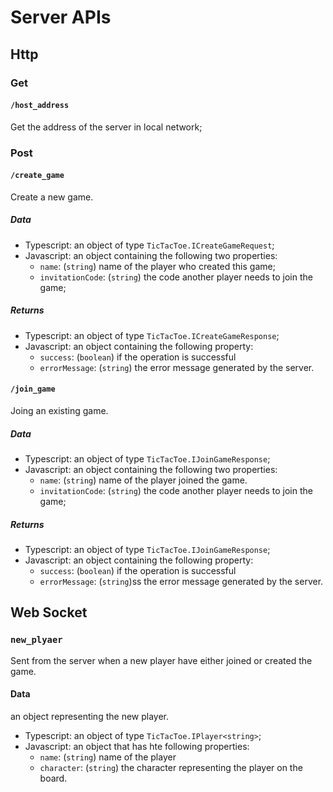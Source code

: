 # Server APIs

## Http

### Get

#### `/host_address`

Get the address of the server in local network;

### Post

#### `/create_game` 

Create a new game.

##### Data

* Typescript: an object of type `TicTacToe.ICreateGameRequest`;
* Javascript: an object containing the following two properties:
    * `name`: (`string`) name of the player who created this game;
    * `invitationCode`: (`string`) the code another player needs to join the game;
    
##### Returns

* Typescript: an object of type `TicTacToe.ICreateGameResponse`;
* Javascript: an object containing the following property:
    * `success`: (`boolean`) if the operation is successful
    * `errorMessage`: (`string`) the error message generated by the server.
    
#### `/join_game` 

Joing an existing game.

##### Data

* Typescript: an object of type `TicTacToe.IJoinGameResponse`;
* Javascript: an object containing the following two properties:
    * `name`: (`string`) name of the player joined the game.
    * `invitationCode`: (`string`) the code another player needs to join the game;
    
##### Returns

* Typescript: an object of type `TicTacToe.IJoinGameResponse`;
* Javascript: an object containing the following property:
    * `success`: (`boolean`) if the operation is successful
    * `errorMessage`: (`string`)ss the error message generated by the server.

## Web Socket

### `new_plyaer`

Sent from the server when a new player have either joined or created the game.

#### Data

an object representing the new player.

* Typescript: an object of type `TicTacToe.IPlayer<string>`;
* Javascript: an object that has hte following properties:
    * `name`: (`string`) name of the player
    * `character`: (`string`) the character representing the player on the board.